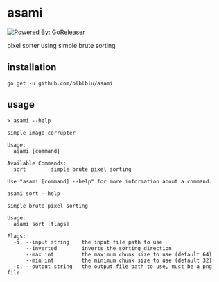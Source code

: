 # asami

[![Powered By: GoReleaser](https://img.shields.io/badge/powered%20by-goreleaser-green.svg?style=flat-square)](https://github.com/goreleaser)

pixel sorter using simple brute sorting

## installation

`go get -u github.com/blblblu/asami`

## usage

```
> asami --help
```

```
simple image corrupter

Usage:
  asami [command]

Available Commands:
  sort        simple brute pixel sorting

Use "asami [command] --help" for more information about a command.
```

```
asami sort --help
```

```
simple brute pixel sorting

Usage:
  asami sort [flags]

Flags:
  -i, --input string    the input file path to use
      --inverted        inverts the sorting direction
      --max int         the maximum chunk size to use (default 64)
      --min int         the minimum chunk size to use (default 32)
  -o, --output string   the output file path to use, must be a png file
```

